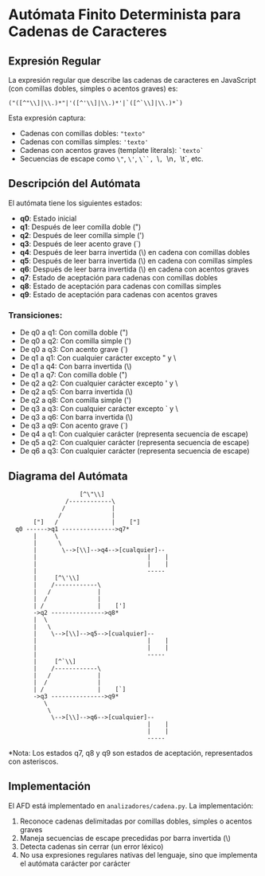 # Autómata Finito Determinista para Cadenas de Caracteres

## Expresión Regular
La expresión regular que describe las cadenas de caracteres en JavaScript (con comillas dobles, simples o acentos graves) es:

```
("([^"\\]|\\.)*"|'([^'\\]|\\.)*'|`([^`\\]|\\.)*`)
```

Esta expresión captura:
- Cadenas con comillas dobles: `"texto"`
- Cadenas con comillas simples: `'texto'`
- Cadenas con acentos graves (template literals): `` `texto` ``
- Secuencias de escape como `\"`, `\'`, `\``, `\\`, `\n`, `\t`, etc.

## Descripción del Autómata
El autómata tiene los siguientes estados:
- **q0**: Estado inicial
- **q1**: Después de leer comilla doble (")
- **q2**: Después de leer comilla simple (')
- **q3**: Después de leer acento grave (`)
- **q4**: Después de leer barra invertida (\\) en cadena con comillas dobles
- **q5**: Después de leer barra invertida (\\) en cadena con comillas simples
- **q6**: Después de leer barra invertida (\\) en cadena con acentos graves
- **q7**: Estado de aceptación para cadenas con comillas dobles
- **q8**: Estado de aceptación para cadenas con comillas simples
- **q9**: Estado de aceptación para cadenas con acentos graves

### Transiciones:
- De q0 a q1: Con comilla doble (")
- De q0 a q2: Con comilla simple (')
- De q0 a q3: Con acento grave (`)
- De q1 a q1: Con cualquier carácter excepto " y \\
- De q1 a q4: Con barra invertida (\\)
- De q1 a q7: Con comilla doble (")
- De q2 a q2: Con cualquier carácter excepto ' y \\
- De q2 a q5: Con barra invertida (\\)
- De q2 a q8: Con comilla simple (')
- De q3 a q3: Con cualquier carácter excepto ` y \\
- De q3 a q6: Con barra invertida (\\)
- De q3 a q9: Con acento grave (`)
- De q4 a q1: Con cualquier carácter (representa secuencia de escape)
- De q5 a q2: Con cualquier carácter (representa secuencia de escape)
- De q6 a q3: Con cualquier carácter (representa secuencia de escape)

## Diagrama del Autómata
```
                    [^\"\\]
                /------------\
               /             |
              /              |
       ["]   /               |    ["]
  q0 ------>q1 --------------->q7*
       |     \
       |      \
       |       \-->[\\]-->q4-->[cualquier]--
       |                               |    |
       |                               |    |
       |                               -----
       |     [^\'\\]
       |    /------------\
       |   /             |
       |  /              |
       | /               |    [']
       ->q2 --------------->q8*
       |  \
       |   \
       |    \-->[\\]-->q5-->[cualquier]--
       |                               |    |
       |                               |    |
       |                               -----
       |     [^`\\]
       |    /------------\
       |   /             |
       |  /              |
       | /               |    [`]
       ->q3 --------------->q9*
          \
           \
            \-->[\\]-->q6-->[cualquier]--
                                       |    |
                                       |    |
                                       -----
```

*Nota: Los estados q7, q8 y q9 son estados de aceptación, representados con asteriscos.

## Implementación
El AFD está implementado en `analizadores/cadena.py`. La implementación:
1. Reconoce cadenas delimitadas por comillas dobles, simples o acentos graves
2. Maneja secuencias de escape precedidas por barra invertida (\\)
3. Detecta cadenas sin cerrar (un error léxico)
4. No usa expresiones regulares nativas del lenguaje, sino que implementa el autómata carácter por carácter 